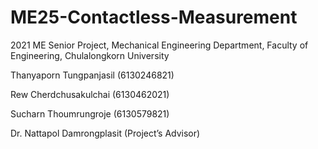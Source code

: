 # ME25-Contactless-Measurement
2021 ME Senior Project, Mechanical Engineering Department, Faculty of Engineering, Chulalongkorn University

Thanyaporn Tungpanjasil (6130246821)

Rew Cherdchusakulchai (6130462021)

Sucharn Thoumrungroje (6130579821)

Dr. Nattapol Damrongplasit (Project’s Advisor)
